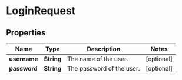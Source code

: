 
# LoginRequest

## Properties
Name | Type | Description | Notes
------------ | ------------- | ------------- | -------------
**username** | **String** | The name of the user. |  [optional]
**password** | **String** | The password of the user. |  [optional]



